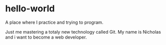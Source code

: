 # hello-world
A place where I practice and trying to program.

Just me mastering a totaly new technology called Git.
My name is Nicholas and i want to become a web developer.
